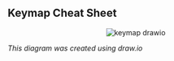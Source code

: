 ## Keymap Cheat Sheet

<div align="center">

  ![keymap drawio](https://github.com/sgallaghe1541/zmk-urchin/assets/61058279/2ef50b23-0d7f-4ba8-8718-5565eaea8344)

</div>

*This diagram was created using draw.io*  

